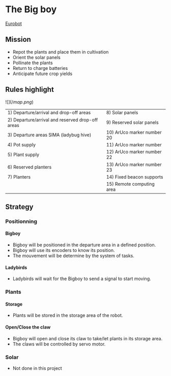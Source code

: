 # The Big boy
[Eurobot](https://www.coupederobotique.fr/wp-content/uploads/Eurobot2024_Rules_CUP_EN_FINAL.pdf)

## Mission
- Repot the plants and place them in cultivation
- Orient the solar panels
- Pollinate the plants
- Return to charge batteries
- Anticipate future crop yields

## Rules highlight
$![](/map.png)$

|||
|-|-|
| 1) Departure/arrival and drop-off areas           | 8) Solar panels               |
| 2) Departure/arrival and reserved drop-off areas  | 9) Reserved solar panels      |
| 3) Departure areas SIMA (ladybug hive)            | 10) ArUco marker number 20    |
| 4) Pot supply                                     | 11) ArUco marker number       |
| 5) Plant supply                                   | 12) ArUco marker number 22    |
| 6) Reserved planters                              | 13) ArUco marker number 23    |
| 7) Planters                                       | 14) Fixed beacon supports     |
|                                                   | 15) Remote computing area     |

## Strategy

### Positionning

#### Bigboy
- Bigboy will be positioned in the departure area in a defined position.
- Bigboy will use its encoders to know its position.
- The mouvement will be determine by the system of tasks.

#### Ladybirds
- Ladybirds will wait for the Bigboy to send a signal to start moving.

### Plants

#### Storage
- Plants will be stored in the storage area of the robot.

#### Open/Close the claw
- Bigboy will open and close its claw to take/let plants in its storage area.
- The claws will be controlled by servo motor.

### Solar
- Not done in this project